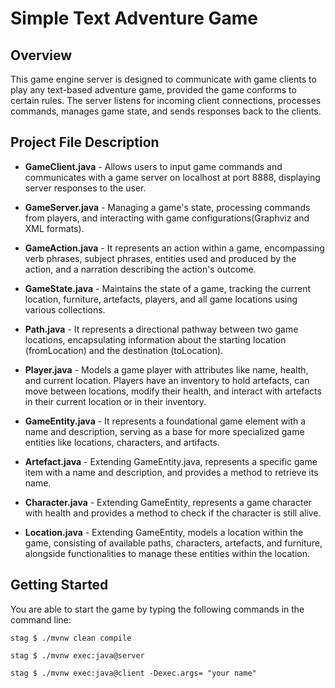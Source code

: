 # Simple Text Adventure Game

## Overview
This game engine server is designed to communicate with game clients to play any text-based adventure game, provided the game conforms to certain rules. 
The server listens for incoming client connections, processes commands, manages game state, and sends responses back to the clients.

## Project File Description  
- **GameClient.java** - Allows users to input game commands and communicates with a game server on localhost at port 8888, displaying server responses to the user.
  
- **GameServer.java** - Managing a game's state, processing commands from players, and interacting with game configurations(Graphviz  and XML formats).
  
- **GameAction.java** - It represents an action within a game, encompassing verb phrases, subject phrases, entities used and produced by the action, and a narration describing the action's outcome.

- **GameState.java** - Maintains the state of a game, tracking the current location, furniture, artefacts, players, and all game locations using various collections.

- **Path.java** - It represents a directional pathway between two game locations, encapsulating information about the starting location (fromLocation) and the destination (toLocation).

- **Player.java** -  Models a game player with attributes like name, health, and current location. Players have an inventory to hold artefacts, can move between locations, modify their health, and interact with artefacts in their current location or in their inventory.
  
- **GameEntity.java** - It represents a foundational game element with a name and description, serving as a base for more specialized game entities like locations, characters, and artifacts.

- **Artefact.java** - Extending GameEntity.java, represents a specific game item with a name and description, and provides a method to retrieve its name.

- **Character.java** - Extending GameEntity, represents a game character with health and provides a method to check if the character is still alive.

- **Location.java** -  Extending GameEntity, models a location within the game, consisting of available paths, characters, artefacts, and furniture, alongside functionalities to manage these entities within the location.

## Getting Started
You are able to start the game by typing the following commands in the command line:
```
stag $ ./mvnw clean compile
```
```
stag $ ./mvnw exec:java@server
```
```
stag $ ./mvnw exec:java@client -Dexec.args= "your name"
```
